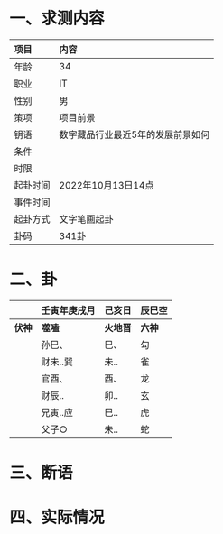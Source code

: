 # 一、求测内容
|项目|内容|
|:-|:-|
|年龄|34|
|职业|IT|
|性别|男|
|策项|项目前景|
|钥语|数字藏品行业最近5年的发展前景如何|
|条件||
|时限||
|起卦时间|2022年10月13日14点|
|事件时间||
|起卦方式|文字笔画起卦|
|卦码|341卦|

# 二、卦
||壬寅年庚戌月|己亥日|辰巳空|
|:-|:-|:-|:-|
|**伏神**|**噬嗑**|**火地晋**|**六神**|
||孙巳、|巳、|勾|
||财未..巽|未..|雀|
||官酉、|酉、|龙|
||财辰..|卯..|玄|
||兄寅..应|巳..|虎|
||父子○|未..|蛇|


# 三、断语

# 四、实际情况